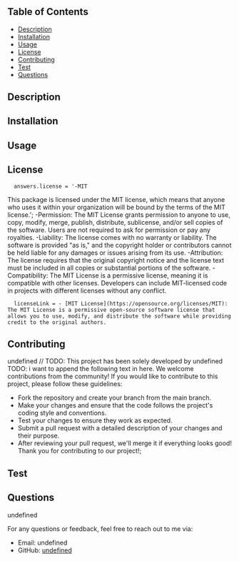 
# 

## Table of Contents
- [Description](#Description)
- [Installation](#Installation)
- [Usage](#Usage)
- [License](#License)
- [Contributing](#Contributing)
- [Test](#Test)
- [Questions](#Questions)

## Description


## Installation


## Usage


## License

      answers.license = '-MIT

This package is licensed under the MIT license, which means that anyone who uses it within your organization will be bound by the terms of the MIT license.';
       -Permission: The MIT License grants permission to anyone to use, copy, modify, merge, publish, distribute, sublicense, and/or sell copies of the software. Users are not required to ask for permission or pay any royalties.
       -Liability: The license comes with no warranty or liability. The software is provided "as is," and the copyright holder or contributors cannot be held liable for any damages or issues arising from its use. 
       -Attribution: The license requires that the original copyright notice and the license text must be included in all copies or substantial portions of the software. 
       -Compatibility: The MIT License is a permissive license, meaning it is compatible with other licenses. Developers can include MIT-licensed code in projects with different licenses without any conflict.

      licenseLink = - [MIT License](https://opensource.org/licenses/MIT): The MIT License is a permissive open-source software license that allows you to use, modify, and distribute the software while providing credit to the original authors.
      


## Contributing
undefined
// TODO: This project has been solely developed by
undefined
TODO: i want to append the following text in here. We welcome contributions from the community! If you would like to contribute to this project, please follow these guidelines:
- Fork the repository and create your branch from the main branch.
- Make your changes and ensure that the code follows the project's coding style and conventions.
- Test your changes to ensure they work as expected.
- Submit a pull request with a detailed description of your changes and their purpose.
- After reviewing your pull request, we'll merge it if everything looks good!
Thank you for contributing to our project!;

## Test


## Questions
undefined

For any questions or feedback, feel free to reach out to me via:
- Email: undefined
- GitHub: [undefined](https://github.com/undefined)
    